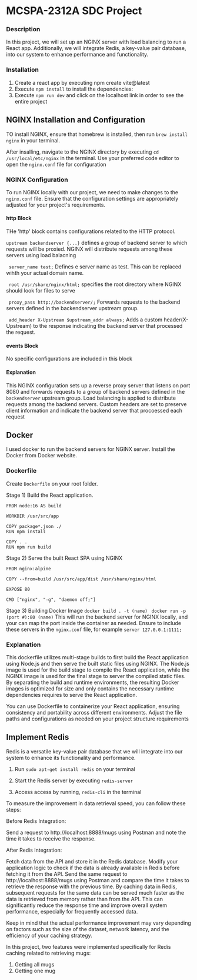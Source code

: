 # MCSPA-2312A SDC Project


### Description
In this project, we will set up an NGINX server with load balancing to run a React app. Additionally, we will integrate Redis, a key-value pair database, into our system to enhance performance and functionality.

### Installation
1) Create a react app by executing npm create vite@latest
2) Execute ``npm install`` to install the dependencies:
3) Execute ``npm run dev`` and click on the localhost link in order to see the entire project


## NGINX Installation and Configuration
TO install NGINX, ensure that homebrew is installed, then run ``brew install nginx`` in your terminal.

After insalling, navigate to the NGINX directory by executing  `` cd /usr/local/etc/nginx `` in the terminal. Use your preferred code editor to open the ``nginx.conf`` file for configuration

### NGINX Configuration
To run NGINX locally with our project, we need to make changes to the ``nginx.conf`` file. Ensure that the configuration settings are appropriately adjusted for your project's requirements.

#### http Block

THe 'http' block contains configurations related to the HTTP protocol.

`` upstream backendserver {...} ``
defines a group of backend server to which requests will be proxied. NGINX will distribute requests among these servers using load balacning

`` server_name test;`` Defines e server name as test. This can be replaced wihth your actual domain name.

`` root /usr/share/nginx/html;`` specifies the root directory where NGINX should look for files to serve

`` proxy_pass http://backendserver/;`` Forwards requests to the backend servers defined in the backendserver upstream group.

`` add_header X-Upstream $upstream_addr always;`` Adds a custom header(X-Upstream) to the response indicating the backend server that processed the request.

#### events Block

No specific configurations are included in this block


#### Explanation

This NGINX configuration sets up a reverse proxy server that listens on port 8080 and forwards requests to a group of backend servers defined in the ``backendserver`` upstream group. Load balancing is applied to distribute requests among the backend servers. Custom headers are set to preserve client information and indicate the backend server that procoessed each request

## Docker

I used docker to run the backend servers for NGINX server.
Install the Docker from Docker website.

### Dockerfile
Create ``Dockerfile`` on your root folder.

Stage 1) Build the React application.
```
FROM node:16 AS build

WORKDIR /usr/src/app

COPY package*.json ./
RUN npm install

COPY . .
RUN npm run build
```

Stage 2) Serve the built React SPA using NGINX
```
FROM nginx:alpine

COPY --from=build /usr/src/app/dist /usr/share/nginx/html

EXPOSE 80

CMD ["nginx", "-g", "daemon off;"]
```

Stage 3) Building Docker Image
``docker build . -t (name) ``
``docker run -p (port #):80 (name)`` This will run the backend server for NGINX locally, and your can map the port inside the container as needed. Ensure to include these servers in the ``nginx.conf`` file, for example ``server 127.0.0.1:1111;``
### Explanation

This dockerfile utilizes multi-stage builds to first build the React application using Node.js and then serve the built static files using NGINX. The Node.js image is used for the build stage to compile the React application, while the NGINX image is used for the final stage to server the compiled static files. By separating the build and runtime environments, the resulting Docker images is optimized for size and only contains the necessary runtime dependencies requires to serve the React application.

You can use Dockerfile to containerize your React application, ensuring consistency and portability across different environments. Adjust the file paths and configurations as needed on your project structure requirements

## Implement Redis

Redis is a versatile key-value pair database that we will integrate into our system to enhance its functionality and performance.

1) Run `` sudo apt-get install redis `` on your terminal

2) Start the Redis server by executing `` redis-server ``

3) Access access by running, `` redis-cli `` in the terminal

To measure the improvement in data retrieval speed, you can follow these steps:

Before Redis Integration:

Send a request to http://localhost:8888/mugs using Postman and note the time it takes to receive the response.

After Redis Integration:

Fetch data from the API and store it in the Redis database.
Modify your application logic to check if the data is already available in Redis before fetching it from the API.
Send the same request to http://localhost:8888/mugs using Postman and compare the time it takes to retrieve the response with the previous time.
By caching data in Redis, subsequent requests for the same data can be served much faster as the data is retrieved from memory rather than from the API. This can significantly reduce the response time and improve overall system performance, especially for frequently accessed data.

Keep in mind that the actual performance improvement may vary depending on factors such as the size of the dataset, network latency, and the efficiency of your caching strategy.

In this project, two features were implemented specifically for Redis caching related to retrieving mugs:
1) Getting all mugs
2) Getting one mug
